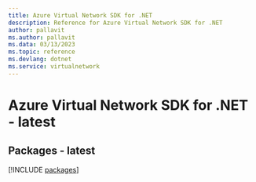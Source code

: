 ```yaml
---
title: Azure Virtual Network SDK for .NET
description: Reference for Azure Virtual Network SDK for .NET
author: pallavit
ms.author: pallavit
ms.data: 03/13/2023
ms.topic: reference
ms.devlang: dotnet
ms.service: virtualnetwork
---
```

# Azure Virtual Network SDK for .NET - latest
## Packages - latest
[!INCLUDE [packages](virtual-network-index.md)]